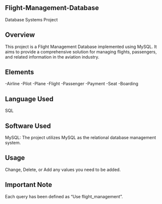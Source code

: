 ## Flight-Management-Database
Database Systems Project

## Overview
This project is a Flight Management Database implemented using MySQL. It aims to provide a comprehensive solution for managing flights, passengers, and related information in the aviation industry.

## Elements
-Airline
-Pilot 
-Plane
-Flight
-Passenger
-Payment
-Seat
-Boarding

## Language Used
SQL 

## Software Used
MySQL: The project utilizes MySQL as the relational database management system.

## Usage
Change, Delete, or Add any values you need to be added.

## Important Note
Each query has been defined as “Use flight_management”.

